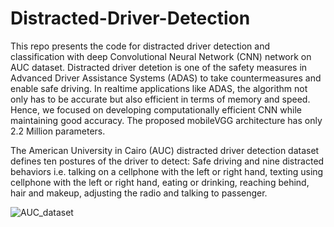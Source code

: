 # Distracted-Driver-Detection
This repo presents the code for distracted driver detection and classification with deep Convolutional Neural Network (CNN) network on AUC dataset.
Distracted driver detetion is one of the safety measures in Advanced Driver Assistance Systems (ADAS) to take countermeasures and enable safe driving. 
In realtime applications like ADAS, the algorithm not only has to be accurate but also efficient in terms of memory and speed. Hence, we focused on developing computationally efficient
CNN while maintaining good accuracy. The proposed mobileVGG architecture has only 2.2 Million parameters.

The American University in Cairo (AUC) distracted driver detection dataset defines ten postures of the driver to detect: Safe driving and nine distracted
behaviors i.e. talking on a cellphone with the left or right hand, texting using cellphone with the left or right hand, eating or drinking, reaching behind, hair and makeup, adjusting the
radio and talking to passenger.


![AUC_dataset](https://user-images.githubusercontent.com/6376680/76943354-39a45980-6925-11ea-9038-f70408092ed2.png)

